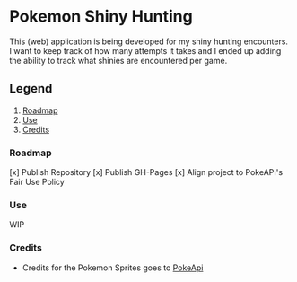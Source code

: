 # Pokemon Shiny Hunting

This (web) application is being developed for my shiny hunting encounters. I want to keep track of how many attempts it takes and I ended up adding the ability to track what shinies are encountered per game.

## Legend
1. [Roadmap](#roadmap)
2. [Use](#use)
3. [Credits](#credits)

### Roadmap
[x] Publish Repository
[x] Publish GH-Pages
[x] Align project to PokeAPI's Fair Use Policy

### Use
WIP

### Credits
 - Credits for the Pokemon Sprites goes to [PokeApi](pokeapi.co)
